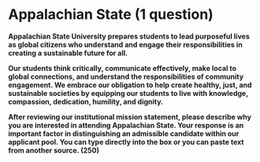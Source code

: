 # Appalachian State (1 question)

**Appalachian State University prepares students to lead purposeful lives as
global citizens who understand and engage their responsibilities in creating a
sustainable future for all.**

**Our students think critically, communicate effectively, make local to global
connections, and understand the responsibilities of community engagement. We
embrace our obligation to help create healthy, just, and sustainable societies
by equipping our students to live with knowledge, compassion, dedication,
humility, and dignity.**
 
**After reviewing our institutional mission statement, please describe why you
are interested in attending Appalachian State. Your response is an important
factor in distinguishing an admissible candidate within our applicant pool. You
can type directly into the box or you can paste text from another source. (250)**



